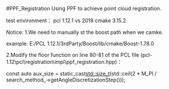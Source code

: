 #PPF_Registration
Using PPF to achieve point cloud registration.

test environment：
pcl 1.12.1
vs 2019
cmake  3.15.2

Notice:
1.We need to manually st the boost path when we camke.

example:
E:/PCL 1.12.1/3rdParty/Boost/lib/cmake/Boost-1.78.0

2.Modify the floor function on line 80-81 of the PCL file  (pcl-1.12\pcl\registration\impl\ppf_registration.hpp)：

  const auto aux_size = static_cast<std::size_t>(std::ceil(2 * M_PI / search_method_->getAngleDiscretizationStep()));
